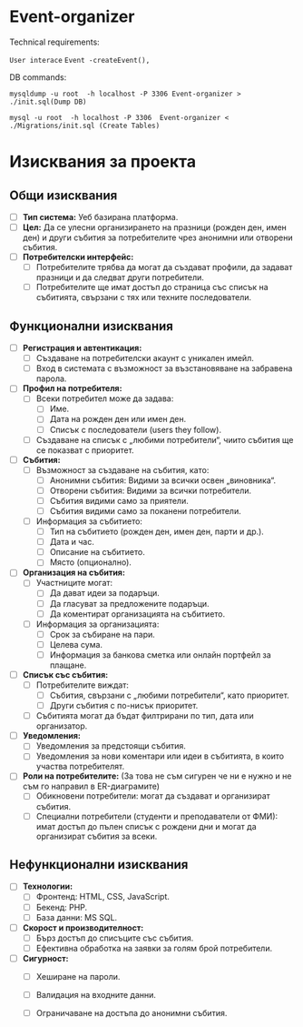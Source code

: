 # Event-organizer

Technical requirements:

```User interace```
```Event -createEvent(),```

DB commands:

```mysqldump -u root  -h localhost -P 3306 Event-organizer > ./init.sql(Dump DB)```

```mysql -u root  -h localhost -P 3306  Event-organizer < ./Migrations/init.sql (Create Tables)```

# Изисквания за проекта

## Общи изисквания

- [ ] **Тип система:** Уеб базирана платформа.
- [ ] **Цел:** Да се улесни организирането на празници (рожден ден, имен ден) и други събития за потребителите чрез анонимни или отворени събития.
- [ ] **Потребителски интерфейс:**
  - [ ] Потребителите трябва да могат да създават профили, да задават празници и да следват други потребители.
  - [ ] Потребителите ще имат достъп до страница със списък на събитията, свързани с тях или техните последователи.

## Функционални изисквания

- [ ] **Регистрация и автентикация:**
  - [ ] Създаване на потребителски акаунт с уникален имейл.
  - [ ] Вход в системата с възможност за възстановяване на забравена парола.

- [ ] **Профил на потребителя:**
  - [ ] Всеки потребител може да задава:
    - [ ] Име.
    - [ ] Дата на рожден ден или имен ден.
    - [ ] Списък с последователи (users they follow).
  - [ ] Създаване на списък с „любими потребители“, чиито събития ще се показват с приоритет.

- [ ] **Събития:**
  - [ ] Възможност за създаване на събития, като:
    - [ ] Анонимни събития: Видими за всички освен „виновника“.
    - [ ] Отворени събития: Видими за всички потребители.
    - [ ] Събития видими само за приятели.
    - [ ] Събития видими само за поканени потребители.
  - [ ] Информация за събитието:
    - [ ] Тип на събитието (рожден ден, имен ден, парти и др.).
    - [ ] Дата и час.
    - [ ] Описание на събитието.
    - [ ] Място (опционално).

- [ ] **Организация на събития:**
  - [ ] Участниците могат:
    - [ ] Да дават идеи за подаръци.
    - [ ] Да гласуват за предложените подаръци.
    - [ ] Да коментират организацията на събитието.
  - [ ] Информация за организацията:
    - [ ] Срок за събиране на пари.
    - [ ] Целева сума.
    - [ ] Информация за банкова сметка или онлайн портфейл за плащане.

- [ ] **Списък със събития:**
  - [ ] Потребителите виждат:
    - [ ] Събития, свързани с „любими потребители“, като приоритет.
    - [ ] Други събития с по-нисък приоритет.
  - [ ] Събитията могат да бъдат филтрирани по тип, дата или организатор.

- [ ] **Уведомления:**
  - [ ] Уведомления за предстоящи събития.
  - [ ] Уведомления за нови коментари или идеи в събитията, в които участва потребителят.

- [ ] **Роли на потребителите:** (За това не съм сигурен че ни е нужно и не съм го направил в ER-диаграмите)
  - [ ] Обикновени потребители: могат да създават и организират събития.
  - [ ] Специални потребители (студенти и преподаватели от ФМИ): имат достъп до пълен списък с рождени дни и могат да организират събития за всеки.

## Нефункционални изисквания

- [ ] **Технологии:**
  - [ ] Фронтенд: HTML, CSS, JavaScript.
  - [ ] Бекенд: PHP.
  - [ ] База данни: MS SQL.

- [ ] **Скорост и производителност:**
  - [ ] Бърз достъп до списъците със събития.
  - [ ] Ефективна обработка на заявки за голям брой потребители.

- [ ] **Сигурност:**
  - [ ] Хеширане на пароли.
  - [ ] Валидация на входните данни.
  - [ ] Ограничаване на достъпа до анонимни събития.

